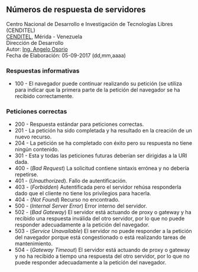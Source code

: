 ## Números de respuesta de servidores
Centro Nacional de Desarrollo e Investigación de Tecnologías Libres (CENDITEL) <br>
[CENDITEL](https://www.cenditel.gob.ve/), Mérida - Venezuela<br>
Dirección de Desarrollo<br>
Autor: [Ing. Angelo Osorio](https://twitter.com/Engel_PAIN)<br>
Fecha de Elaboración: 05-09-2017 (dd,mm,aaaa)

### Respuestas informativas
* 100 - El navegador puede continuar realizando su petición (se utiliza para indicar que la primera parte de la petición del navegador se ha recibido correctamente.

### Peticiones correctas
* 200 - Respuesta estándar para peticiones correctas.
* 201 - La petición ha sido completada y ha resultado en la creación de un nuevo recurso.
* 204 - La petición se ha completado con éxito pero su respuesta no tiene ningún contenido.
* 301 - Esta y todas las peticiones futuras deberían ser dirigidas a la URI dada.
* 400 - (*Bad Request*) La solicitud contiene sintaxis errónea y no debería repetirse.
* 401 - (*Unauthorized*). Fallo de autentificación.
* 403 - (*Forbidden*) Autentificada pero el servidor rehúsa responderla dado que el cliente no tiene
los privilegios para hacerla.
* 404 - (*Not Found*) Recurso no encontrado.
* 500 - (*Internal Server Error*) Error interno del servidor.
* 502 - (*Bad Gateway*) El servidor está actuando de proxy o gateway y ha recibido una respuesta
inválida del otro servidor, por lo que no puede responder adecuadamente a la petición del navegador.
* 503 - (*Service Unavailable*) El servidor no puede responder a la petición del navegador porque
está congestionado o está realizando tareas de mantenimiento.
* 504 - (*Gateway Timeout*) El servidor está actuando de proxy o gateway y no ha recibido a tiempo
una respuesta del otro servidor, por lo que no puede responder adecuadamente a la petición del
navegador.